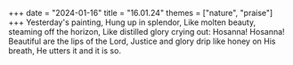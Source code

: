 +++
date = "2024-01-16"
title = "16.01.24"
themes = ["nature", "praise"]
+++
Yesterday's painting,
Hung up in splendor,
Like molten beauty, steaming off the horizon,
Like distilled glory crying out:
Hosanna! Hosanna!
Beautiful are the lips of the Lord,
Justice and glory drip like honey on His breath,
He utters it and it is so.
